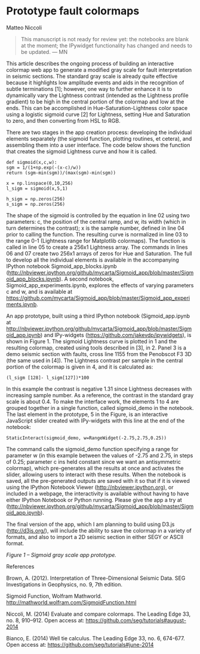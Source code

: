 # Prototype fault colormaps

Matteo Niccoli

> This manuscript is not ready for review yet: the notebooks are blank at the moment; the IPywidget functionality has changed and needs to be updated. &mdash; MN

This article describes the ongoing process of building an interactive colormap web app to generate a modified gray scale for fault interpretation in seismic sections. The standard gray scale is already quite effective because it highlights low amplitude events and aids in the recognition of subtle terminations [1]; however, one way to further enhance it is to dynamically vary the Lightness contrast (intended as the Lightness profile gradient) to be high in the central portion of the colormap and low at the ends. This can be accomplished in Hue-Saturation-Lightness color space using a logistic sigmoid curve [2] for Lightness, setting Hue and Saturation to zero, and then converting from HSL to RGB. 

There are two stages in the app creation process: developing the individual elements separately (the sigmoid function, plotting routines, et cetera), and assembling them into a user interface. The code below shows the function that creates the sigmoid Lightness curve and how it is called.

    def sigmoid(x,c,w):
    sgm = 1/(1+np.exp(-(x-c)/w))
    return (sgm-min(sgm))/(max(sgm)-min(sgm))

    x = np.linspace(0,10,256)
    l_sigm = sigmoid(x,5,1)

    h_sigm = np.zeros(256)
    s_sigm = np.zeros(256)

The shape of the sigmoid is controlled by the equation in line 02 using two parameters: c, the position of the central ramp, and w, its width (which in turn determines the contrast); x is the sample number, defined in line 04 prior to calling the function. The resulting curve is normalized in line 03 to the range 0-1 (Lightness range for Matplotlib colormaps). The function is called in line 05 to create a 256x1 Lightness array. The commands in lines 06 and 07 create two 256x1 arrays of zeros for Hue and Saturation. The full to develop all the individual elements is available in the accompanying IPython notebook Sigmoid_app_blocks.ipynb (http://nbviewer.ipython.org/github/mycarta/Sigmoid_app/blob/master/Sigmoid_app_blocks.ipynb). A second notebook, Sigmoid_app_experiments.ipynb, explores the effects of varying parameters c and w, and is available at https://github.com/mycarta/Sigmoid_app/blob/master/Sigmoid_app_experiments.ipynb.

An app prototype, built using a third IPython notebook (Sigmoid_app.ipynb at http://nbviewer.ipython.org/github/mycarta/Sigmoid_app/blob/master/Sigmoid_app.ipynb) and IPy-widgets (https://github.com/jakevdp/ipywidgets), is shown in Figure 1. The sigmoid Lightness curve is plotted in 1 and the resulting colormap, created using tools described in [3], in 2. Panel 3 is a demo seismic section with faults, cross line 1155 from the Penobscot F3 3D (the same used in [4]). The Lightness contrast per sample in the central portion of the colormap is given in 4, and it is calculated as:

    (l_sigm [128]- l_sigm[127])*100

In this example the contrast is negative 1.31 since Lightness decreases with increasing sample number. As a reference, the contrast in the standard gray scale is about 0.4. 
To make the interface work, the elements 1 to 4 are grouped together in a single function, called sigmoid_demo in the notebook. The last element in the prototype, 5 in the Figure, is an interactive JavaScript slider created with IPy-widgets with this line at the end of the notebook:

    StaticInteract(sigmoid_demo, w=RangeWidget(-2.75,2.75,0.25))

The command calls the sigmoid_demo function specifying a range for parameter w (in this example between the values of -2.75 and 2.75, in steps of 0.25; parameter c ins held constant since we want an antisymmetric colormap), which pre-generates all the results at once and activates the slider, allowing users to interact with these results. When the notebook is saved, all the pre-generated outputs are saved with it so that if it is viewed using the IPython Notebook Viewer (http://nbviewer.ipython.org), or included in a webpage, the interactivity is available without having to have either IPython Notebook or Python running. Please give the app a try at (http://nbviewer.ipython.org/github/mycarta/Sigmoid_app/blob/master/Sigmoid_app.ipynb).

The final version of the app, which I am planning to build using D3.js (http://d3js.org/), will include the ability to save the colormap in a variety of formats, and also to import a 2D seismic section in either SEGY or ASCII format.

_Figure 1 – Sigmoid gray scale app prototype._

References

Brown, A. (2012). Interpretation of Three-Dimensional Seismic Data. SEG Investigations in Geophysics, no. 9, 7th edition.

Sigmoid Function, Wolfram Mathworld. http://mathworld.wolfram.com/SigmoidFunction.html

Niccoli, M. (2014) Evaluate and compare colormaps. The Leading Edge 33, no. 8, 910–912. Open access at: https://github.com/seg/tutorials#august-2014

Bianco, E. (2014) Well tie calculus. The Leading Edge 33, no. 6, 674-677. Open access at: https://github.com/seg/tutorials#june-2014

